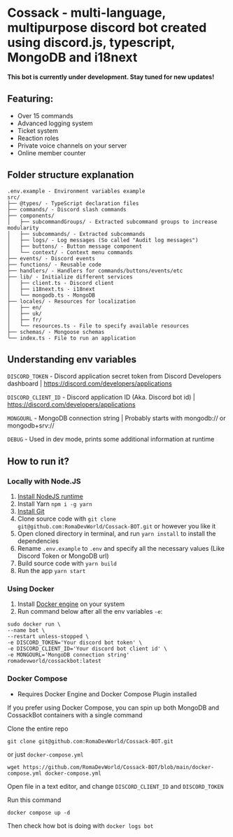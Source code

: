 # Cossack - multi-language, multipurpose discord bot created using discord.js, typescript, MongoDB and i18next

**This bot is currently under development. Stay tuned for new updates!**

## Featuring:

<ul>
  <li>Over 15 commands</li>
  <li>Advanced logging system</li>
  <li>Ticket system</li>
  <li>Reaction roles</li>
  <li>Private voice channels on your server</li>
  <li>Online member counter</li>
</ul>

## Folder structure explanation

```
.env.example - Environment variables example
src/
├── @types/ - TypeScript declaration files
├── commands/ - Discord slash commands
├── components/
│   ├── subcommandGroups/ - Extracted subcommand groups to increase modularity
│   ├── subcommands/ - Extracted subcommands
│   ├── logs/ - Log messages (So called "Audit log messages")
│   ├── buttons/ - Button message component
│   └── context/ - Context menu commands
├── events/ - Discord events
├── functions/ - Reusable code
├── handlers/ - Handlers for commands/buttons/events/etc
├── lib/ - Initialize different services
│   ├── client.ts - Discord client
│   ├── i18next.ts - i18next
│   └── mongodb.ts - MongoDB
├── locales/ - Resources for localization
│   ├── en/
│   ├── uk/
│   ├── fr/
│   └── resources.ts - File to specify available resources
├── schemas/ - Mongoose schemas
└── index.ts - File to run an application
```

## Understanding env variables

`DISCORD_TOKEN` - Discord application secret token from Discord Developers dashboard | https://discord.com/developers/applications

`DISCORD_CLIENT_ID` - Discord application ID (Aka. Discord bot id) | https://discord.com/developers/applications

`MONGOURL` - MongoDB connection string | Probably starts with mongodb:// or mongodb+srv://

`DEBUG` - Used in dev mode, prints some additional information at runtime

## How to run it?

### Locally with Node.JS

<ol>
  <li>
    <a href="https://nodejs.org/en">Install NodeJS runtime</a>
  </li>
  <li>
    <a>Install Yarn <code>npm i -g yarn</code></a>
  </li>
  <li>
    <a href="https://git-scm.com/">Install Git</a>
  </li>
  <li>
    Clone source code with <code>git clone git@github.com:RomaDevWorld/Cossack-BOT.git</code> or however you like it
  </li>
  <li>
    Open cloned directory in terminal, and run <code>yarn install</code> to install the dependencies 
  </li>
  <li>
    Rename <code>.env.example</code> to <code>.env</code> and specify all the necessary values (Like Discord Token or MongoDB url)
  </li>
  <li>
    Build source code with <code>yarn build</code>
  </li>
  <li>
    Run the app <code>yarn start</code>
  </li>
</ol>

### Using Docker

<ol>
  <li>Install <a href="https://docs.docker.com/engine/install/">Docker engine</a> on your system</li>
  <li>
    Run command below after  all the env variables <code>-e</code>:
  </li>
</ol>

```
sudo docker run \
--name bot \
--restart unless-stopped \
-e DISCORD_TOKEN='Your discord bot token' \
-e DISCORD_CLIENT_ID='Your discord bot client id' \
-e MONGOURL='MongoDB connection string'
romadevworld/cossackbot:latest
```

### Docker Compose

- Requires Docker Engine and Docker Compose Plugin installed

If you prefer using Docker Compose, you can spin up both MongoDB and CossackBot containers with a single command

Clone the entire repo

```
git clone git@github.com:RomaDevWorld/Cossack-BOT.git
```

or just `docker-compose.yml`

```
wget https://github.com/RomaDevWorld/Cossack-BOT/blob/main/docker-compose.yml docker-compose.yml
```

Open file in a text editor, and change `DISCORD_CLIENT_ID` and `DISCORD_TOKEN`

Run this command

`docker compose up -d`

Then check how bot is doing with `docker logs bot`
